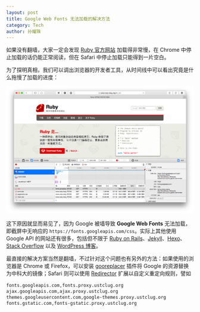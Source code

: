 ```yaml
---
layout: post
title: Google Web Fonts 无法加载的解决方法
category: Tech
author: 孙耀珠
---
```


如果没有翻墙，大家一定会发现 [Ruby 官方网站](https://www.ruby-lang.org/) 加载得非常慢，在 Chrome 中停止加载的话仍能正常阅读，但在 Safari 中停止加载只能得到一片空白。

为了探明真相，我们可以调出浏览器的开发者工具，从时间线中可以看出究竟是什么拖慢了加载的进度：

![屏幕快照](/images/ruby-official-website.png)

<!--more-->

这下原因就显而易见了，因为 Google 被墙导致 **Google Web Fonts** 无法加载，即截屏中无响应的 `https://fonts.googleapis.com/css`。实际上其他使用 Google API 的网站还有很多，包括但不限于 [Ruby on Rails](http://rubyonrails.org/)、[Jekyll](http://jekyllrb.com/)、[Hexo](http://hexo.io/)、[Stack Overflow](https://stackoverflow.com/) 以及 [WordPress 博客](https://wordpress.org/plugins/disable-google-fonts/)。

最直接的解决方案当然是翻墙，不过针对这个问题也有另外的方法：如果使用的浏览器是 Chrome 或 Firefox，可以安装 [gooreplacer](http://liujiacai.net/gooreplacer/) 插件将 Google 的资源替换为中科大的镜像；Safari 则可以使用 [Redirector](http://lanceli.github.io/redirector/) 扩展以自定义重定向规则，譬如

```
fonts.googleapis.com,fonts.proxy.ustclug.org
ajax.googleapis.com,ajax.proxy.ustclug.org
themes.googleusercontent.com,google-themes.proxy.ustclug.org
fonts.gstatic.com,fonts-gstatic.proxy.ustclug.org
```

